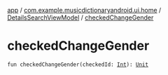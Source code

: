 [app](../../index.md) / [com.example.musicdictionaryandroid.ui.home](../index.md) / [DetailsSearchViewModel](index.md) / [checkedChangeGender](./checked-change-gender.md)

# checkedChangeGender

`fun checkedChangeGender(checkedId: `[`Int`](https://kotlinlang.org/api/latest/jvm/stdlib/kotlin/-int/index.html)`): `[`Unit`](https://kotlinlang.org/api/latest/jvm/stdlib/kotlin/-unit/index.html)
